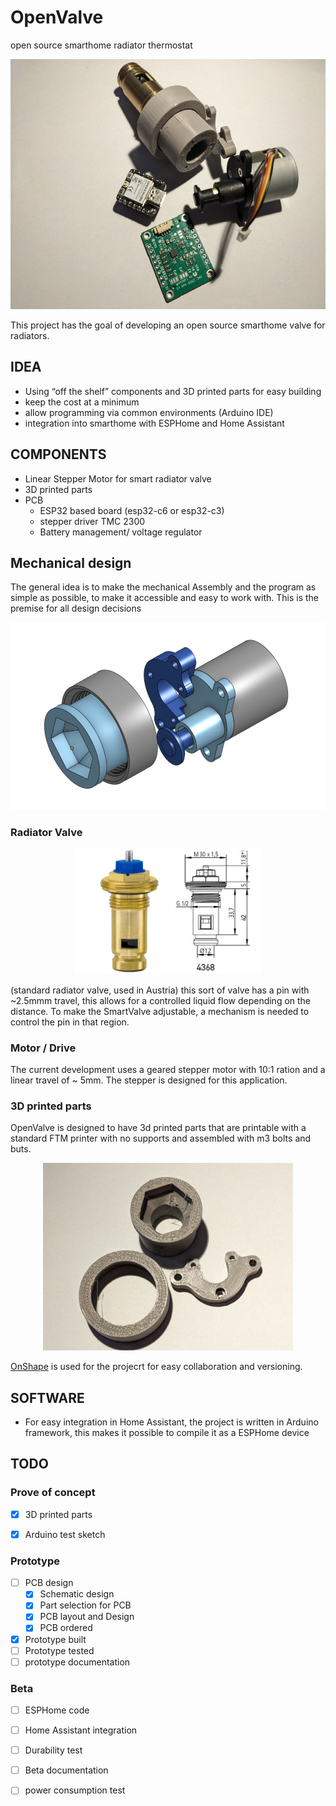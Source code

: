 # OpenValve
open source smarthome radiator thermostat

<p align="center">
<img src="/pictures/openValve_parts_1.jpg" height = 400>
</p>

This project has the goal of developing an open source smarthome valve for radiators. 

## IDEA
* Using “off the shelf” components and 3D printed parts for easy building 
* keep  the cost at a minimum 
* allow programming via common environments (Arduino IDE) 
* integration into smarthome with ESPHome and Home Assistant


##  COMPONENTS
* Linear Stepper Motor for smart radiator valve
* 3D printed parts
* PCB 
  * ESP32 based board (esp32-c6 or esp32-c3)
  * stepper driver TMC 2300 
  * Battery management/ voltage regulator

## Mechanical design
The general idea is to make the mechanical Assembly and the program as simple as possible, to make it accessible and easy to work with. This is the premise for all design decisions   

<p align="center">
<img src="/pictures/exploded_view_1.png" height = 300>
</p>

### Radiator Valve 
<p align="center">
<img src="/pictures/valve.png" height = 200>
</p>

(standard radiator valve, used in Austria)
this sort of valve has a pin with ~2.5mmm travel, this allows for a controlled liquid flow depending on the distance. 
To make the SmartValve adjustable, a mechanism is needed to control the pin in that region. 

### Motor / Drive
The current development uses a geared stepper motor with 10:1 ration and a linear travel of ~ 5mm. The stepper is designed for this application.


### 3D printed parts
OpenValve is designed to have 3d printed parts that are printable with a standard FTM printer with no supports and assembled with m3 bolts and buts.    

<p align="center">
<img src="/pictures/openValve_printed_parts.jpg" height = 300>
</p>

[OnShape](https://cad.onshape.com/documents/391453e964c4cf36b71477fb/w/96218fe9ab75c37b541d1e8c/e/7027b69015998d7833889829?renderMode=0&uiState=64fb2ffe75317b0599136144https://cad.onshape.com/documents/391453e964c4cf36b71477fb/w/96218fe9ab75c37b541d1e8c/e/7027b69015998d7833889829?renderMode=0&uiState=64fb2ffe75317b0599136144) is used for the projecrt for easy collaboration and versioning.


## SOFTWARE
* For easy integration in Home Assistant, the project is written in Arduino framework, this makes it possible to compile it as a ESPHome device

## TODO

### Prove of concept
- [x] 3D printed parts 
- [x] Arduino test sketch


### Prototype
- [ ] PCB design
  - [x] Schematic design
  - [x] Part selection for PCB
  - [x] PCB layout and Design
  - [x] PCB ordered
- [x] Prototype built
- [ ] Prototype tested
- [ ] prototype documentation

### Beta
- [ ] ESPHome code
- [ ] Home Assistant integration
- [ ] Durability test
- [ ] Beta documentation
- [ ] power consumption test


